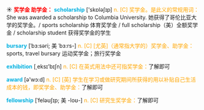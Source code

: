 ☀ <font color="red">**奖学金 助学金：**</font>
<font color="sky blue">**scholarship**</font> ['skɒləʃɪp] 
<font color="orange">n. [C] 奖学金。是此义的常规用词：</font>She was awarded a scholarship to Columbia University. 她获得了哥伦比亚大学的奖学金。/ sports scholarship 体育奖学金 / full scholarship（美）全额奖学金 / scholarship student 获得奖学金的学生
           
<font color="sky blue">**bursary**</font> [ˈbɜ:səri; 美 ˈbɜ:rs-]
<font color="orange">n. [C] [尤英]（通常指大学的）奖学金、助学金：</font>sports, travel bursary 运动奖学金；旅行奖学金

<font color="sky blue">**exhibition**</font> [͵eksɪ'bɪʃn] 
<font color="orange">n. [C] 在英式用法中还可指奖学金：</font>了解即可

<font color="sky blue">**award**</font> [ə'wɔ:d] 
<font color="orange">n. [C] [英] 学生在学习或做研究期间所获得的用以补贴自己生活成本的钱，即奖学金、助学金：</font>了解即可
           
<font color="sky blue">**fellowship**</font> [ˈfeləʊʃɪp; 美 -loʊ-]
<font color="orange">n. [C] 研究生奖学金：</font>了解即可
 

